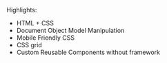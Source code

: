 Highlights:
- HTML + CSS
- Document Object Model Manipulation
- Mobile Friendly CSS
- CSS grid
- Custom Reusable Components without framework


